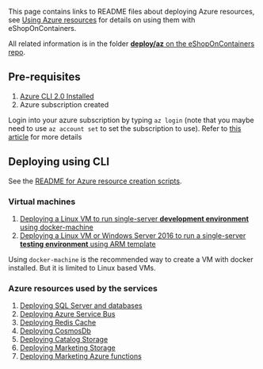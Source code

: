 This page contains links to README files about deploying Azure resources, see [Using Azure resources](Using-Azure-resources) for details on using them with eShopOnContainers.

All related information is in the folder [**deploy/az** on the eShopOnContainers repo](https://github.com/dotnet-architecture/eShopOnContainers/tree/dev/deploy/az).

## Pre-requisites

1. [Azure CLI 2.0 Installed](https://docs.microsoft.com/cli/azure/install-azure-cli)
2. Azure subscription created

Login into your azure subscription by typing `az login` (note that you maybe need to use `az account set` to set the subscription to use). Refer to [this article](https://docs.microsoft.com/cli/azure/authenticate-azure-cli) for more details

## Deploying using CLI

See the [README for Azure resource creation scripts](https://github.com/dotnet-architecture/eShopOnContainers/blob/dev/deploy/az/readme.md).

### Virtual machines

1. [Deploying a Linux VM to run single-server **development environment** using docker-machine](https://github.com/dotnet-architecture/eShopOnContainers/tree/dev/deploy/az/vms/docker-machine.md)
2. [Deploying a Linux VM or Windows Server 2016 to run a single-server **testing environment** using ARM template](https://github.com/dotnet-architecture/eShopOnContainers/tree/dev/deploy/az/vms/plain-vm.md)

Using `docker-machine` is the recommended way to create a VM with docker installed. But it is limited to Linux based VMs.

### Azure resources used by the services

1. [Deploying SQL Server and databases](https://github.com/dotnet-architecture/eShopOnContainers/tree/dev/deploy/az/sql/readme.md)
2. [Deploying Azure Service Bus](https://github.com/dotnet-architecture/eShopOnContainers/tree/dev/deploy/az/servicebus/readme.md)
3. [Deploying Redis Cache](https://github.com/dotnet-architecture/eShopOnContainers/tree/dev/deploy/az/redis/readme.md)
4. [Deploying CosmosDb](https://github.com/dotnet-architecture/eShopOnContainers/tree/dev/deploy/az/cosmos/readme.md)
5. [Deploying Catalog Storage](https://github.com/dotnet-architecture/eShopOnContainers/tree/dev/deploy/az/storage/catalog/readme.md)
6. [Deploying Marketing Storage](https://github.com/dotnet-architecture/eShopOnContainers/tree/dev/deploy/az/storage/marketing/readme.md)
7. [Deploying Marketing Azure functions](https://github.com/dotnet-architecture/eShopOnContainers/tree/dev/deploy/az/azurefunctions/readme.md)

